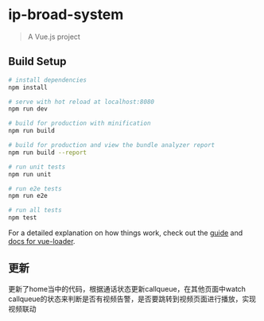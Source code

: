 # ip-broad-system

> A Vue.js project

## Build Setup

``` bash
# install dependencies
npm install

# serve with hot reload at localhost:8080
npm run dev

# build for production with minification
npm run build

# build for production and view the bundle analyzer report
npm run build --report

# run unit tests
npm run unit

# run e2e tests
npm run e2e

# run all tests
npm test
```

For a detailed explanation on how things work, check out the [guide](http://vuejs-templates.github.io/webpack/) and [docs for vue-loader](http://vuejs.github.io/vue-loader).


## 更新

更新了home当中的代码，根据通话状态更新callqueue，在其他页面中watch callqueue的状态来判断是否有视频告警，是否要跳转到视频页面进行播放，实现视频联动